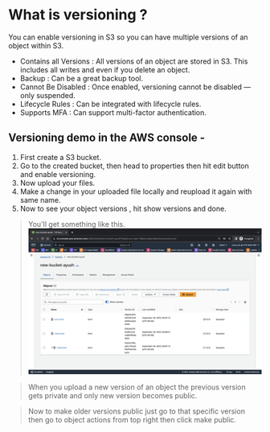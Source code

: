 # What is versioning ?
You can enable versioning in S3 so you can have multiple versions of an object within S3.

- Contains all Versions : All versions of an object are stored in S3. This includes all writes and even if you delete an object.
- Backup : Can be a great backup tool.
- Cannot Be Disabled : Once enabled, versioning cannot be disabled — only suspended.
- Lifecycle Rules : Can be integrated with lifecycle rules.
- Supports MFA : Can support multi-factor authentication.

## Versioning demo in the AWS console - 
1. First create a S3 bucket.
2. Go to the created bucket, then head to properties then hit edit button and enable versioning.
3. Now upload your files.
4. Make a change in your uploaded file locally and reupload it again with same name.
5. Now to see your object versions , hit show versions and done.

>You'll get something like this.
![Alt text](s3-versioning.png)

>When you upload a new version of an object the previous version gets private and only new version becomes public. 

>Now to make older versions public just go to that specific version then go to object actions from top right then click make public.